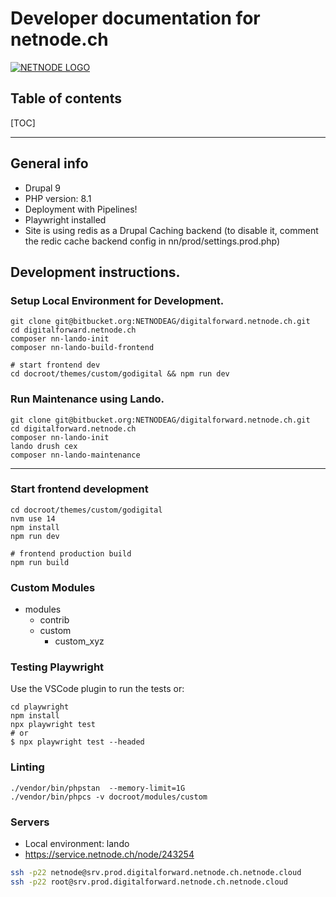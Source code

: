 # Developer documentation for netnode.ch

[![NETNODE LOGO](http://netnode.ch/themes/custom/godigital/logo.svg)]()

## Table of contents

[TOC]

---

## General info

- Drupal 9
- PHP version: 8.1
- Deployment with Pipelines!
- Playwright installed
- Site is using redis as a Drupal Caching backend (to disable it, comment the redic cache backend config in nn/prod/settings.prod.php)

## Development instructions.

### Setup Local Environment for Development.

```
git clone git@bitbucket.org:NETNODEAG/digitalforward.netnode.ch.git
cd digitalforward.netnode.ch
composer nn-lando-init
composer nn-lando-build-frontend

# start frontend dev
cd docroot/themes/custom/godigital && npm run dev
```

### Run Maintenance using Lando.

```
git clone git@bitbucket.org:NETNODEAG/digitalforward.netnode.ch.git
cd digitalforward.netnode.ch
composer nn-lando-init
lando drush cex
composer nn-lando-maintenance
```

---
### Start frontend development

```
cd docroot/themes/custom/godigital
nvm use 14
npm install
npm run dev

# frontend production build
npm run build
```

### Custom Modules

- modules
  - contrib
  - custom
    - custom_xyz

### Testing Playwright

Use the VSCode plugin to run the tests or:

```
cd playwright
npm install
npx playwright test
# or
$ npx playwright test --headed
```


### Linting

```
./vendor/bin/phpstan  --memory-limit=1G
./vendor/bin/phpcs -v docroot/modules/custom
```

### Servers

- Local environment: lando
- https://service.netnode.ch/node/243254


```bash
ssh -p22 netnode@srv.prod.digitalforward.netnode.ch.netnode.cloud
ssh -p22 root@srv.prod.digitalforward.netnode.ch.netnode.cloud
```

